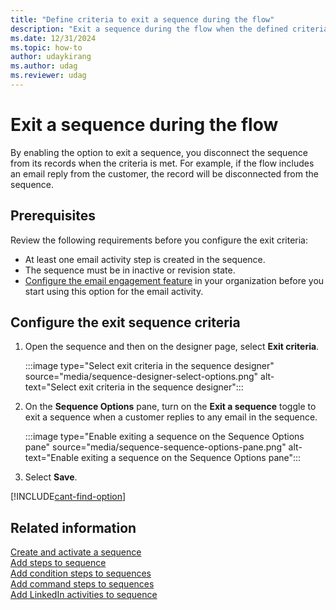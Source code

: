 ```yaml
---
title: "Define criteria to exit a sequence during the flow"
description: "Exit a sequence during the flow when the defined criteria is met."
ms.date: 12/31/2024
ms.topic: how-to
author: udaykirang
ms.author: udag
ms.reviewer: udag
---
```


# Exit a sequence during the flow

By enabling the option to exit a sequence, you disconnect the sequence from its records when the criteria is met. For example, if the flow includes an email reply from the customer, the record will be disconnected from the sequence.

## Prerequisites

Review the following requirements before you configure the exit criteria:

- At least one email activity step is created in the sequence. 
- The sequence must be in inactive or revision state.
- [Configure the email engagement feature](configure-email-engagement.md) in your organization before you start using this option for the email activity.

## Configure the exit sequence criteria

1.	Open the sequence and then on the designer page, select **Exit criteria**.

    :::image type="Select exit criteria in the sequence designer" source="media/sequence-designer-select-options.png" alt-text="Select exit criteria in the sequence designer":::

2.	On the **Sequence Options** pane, turn on the **Exit a sequence** toggle to exit a sequence when a customer replies to any email in the sequence.  

    :::image type="Enable exiting a sequence on the Sequence Options pane" source="media/sequence-sequence-options-pane.png" alt-text="Enable exiting a sequence on the Sequence Options pane":::

3.	Select **Save**.

[!INCLUDE[cant-find-option](../includes/cant-find-option.md)]

## Related information

[Create and activate a sequence](create-and-activate-a-sequence.md)      
[Add steps to sequence](steps-sequence.md)  
[Add condition steps to sequences](adaptive-sequence.md)   
[Add command steps to sequences](command-sequence.md)     
[Add LinkedIn activities to sequence](linkedin-activities-sequence.md)
